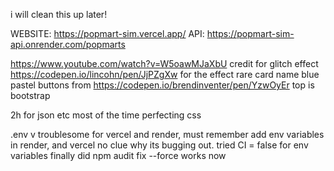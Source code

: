 i will clean this up later! 

WEBSITE: https://popmart-sim.vercel.app/ 
API: https://popmart-sim-api.onrender.com/popmarts

https://www.youtube.com/watch?v=W5oawMJaXbU credit for glitch effect 
https://codepen.io/lincohn/pen/JjPZgXw for the effect rare card name 
blue pastel buttons from https://codepen.io/brendinventer/pen/YzwOyEr 
top is bootstrap 

2h for json etc most of the time perfecting css

.env v troublesome for vercel and render, must remember add env variables in render, and vercel no clue why its bugging out. tried CI = false for env variables finally did npm audit fix --force works now 
